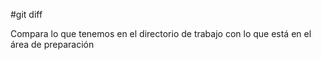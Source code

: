#git diff

Compara lo que tenemos en el directorio de trabajo con lo que está en el área de preparación
